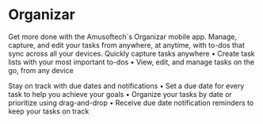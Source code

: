 # Organizar

Get more done with the Amusoftech`s Organizar mobile app. Manage, capture, and edit your tasks from anywhere, at anytime, with to-dos that sync across all your devices.
Quickly capture tasks anywhere
• Create task lists with your most important to-dos
• View, edit, and manage tasks on the go, from any device

Stay on track with due dates and notifications
• Set a due date for every task to help you achieve your goals
• Organize your tasks by date or prioritize using drag-and-drop
• Receive due date notification reminders to keep your tasks on track
